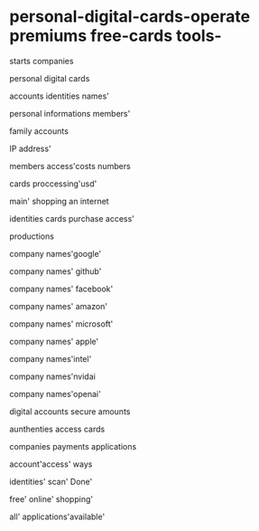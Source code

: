 # personal-digital-cards-operate premiums free-cards tools-
starts companies 

personal digital cards




accounts identities names'

personal informations members'

 
family accounts 

IP address' 

members access'costs numbers

cards proccessing'usd'

main' shopping an internet 

identities cards purchase access'

productions

company names'google'

company names' github'

company names' facebook'

company names' amazon'

company names' microsoft'

company names' apple'

company names'intel'

company names'nvidai 

company names'openai'

digital accounts secure amounts  

aunthenties access cards

companies payments applications

account'access' ways

identities' scan' Done'

free' online' shopping'

all' applications'available' 


